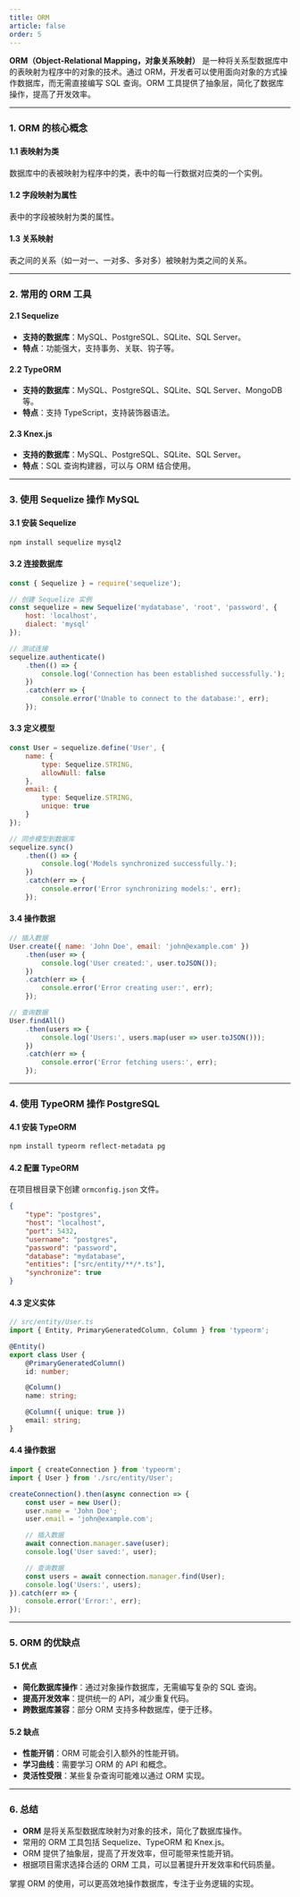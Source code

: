 ```yaml
---
title: ORM
article: false
order: 5
---
```


**ORM（Object-Relational Mapping，对象关系映射）** 是一种将关系型数据库中的表映射为程序中的对象的技术。通过 ORM，开发者可以使用面向对象的方式操作数据库，而无需直接编写 SQL 查询。ORM 工具提供了抽象层，简化了数据库操作，提高了开发效率。

---

### **1. ORM 的核心概念**

#### **1.1 表映射为类**
数据库中的表被映射为程序中的类，表中的每一行数据对应类的一个实例。

#### **1.2 字段映射为属性**
表中的字段被映射为类的属性。

#### **1.3 关系映射**
表之间的关系（如一对一、一对多、多对多）被映射为类之间的关系。

---

### **2. 常用的 ORM 工具**

#### **2.1 Sequelize**
- **支持的数据库**：MySQL、PostgreSQL、SQLite、SQL Server。
- **特点**：功能强大，支持事务、关联、钩子等。

#### **2.2 TypeORM**
- **支持的数据库**：MySQL、PostgreSQL、SQLite、SQL Server、MongoDB 等。
- **特点**：支持 TypeScript，支持装饰器语法。

#### **2.3 Knex.js**
- **支持的数据库**：MySQL、PostgreSQL、SQLite、SQL Server。
- **特点**：SQL 查询构建器，可以与 ORM 结合使用。

---

### **3. 使用 Sequelize 操作 MySQL**

#### **3.1 安装 Sequelize**
```bash
npm install sequelize mysql2
```

#### **3.2 连接数据库**
```javascript
const { Sequelize } = require('sequelize');

// 创建 Sequelize 实例
const sequelize = new Sequelize('mydatabase', 'root', 'password', {
    host: 'localhost',
    dialect: 'mysql'
});

// 测试连接
sequelize.authenticate()
    .then(() => {
        console.log('Connection has been established successfully.');
    })
    .catch(err => {
        console.error('Unable to connect to the database:', err);
    });
```

#### **3.3 定义模型**
```javascript
const User = sequelize.define('User', {
    name: {
        type: Sequelize.STRING,
        allowNull: false
    },
    email: {
        type: Sequelize.STRING,
        unique: true
    }
});

// 同步模型到数据库
sequelize.sync()
    .then(() => {
        console.log('Models synchronized successfully.');
    })
    .catch(err => {
        console.error('Error synchronizing models:', err);
    });
```

#### **3.4 操作数据**
```javascript
// 插入数据
User.create({ name: 'John Doe', email: 'john@example.com' })
    .then(user => {
        console.log('User created:', user.toJSON());
    })
    .catch(err => {
        console.error('Error creating user:', err);
    });

// 查询数据
User.findAll()
    .then(users => {
        console.log('Users:', users.map(user => user.toJSON()));
    })
    .catch(err => {
        console.error('Error fetching users:', err);
    });
```

---

### **4. 使用 TypeORM 操作 PostgreSQL**

#### **4.1 安装 TypeORM**
```bash
npm install typeorm reflect-metadata pg
```

#### **4.2 配置 TypeORM**
在项目根目录下创建 `ormconfig.json` 文件。

```json
{
    "type": "postgres",
    "host": "localhost",
    "port": 5432,
    "username": "postgres",
    "password": "password",
    "database": "mydatabase",
    "entities": ["src/entity/**/*.ts"],
    "synchronize": true
}
```

#### **4.3 定义实体**
```typescript
// src/entity/User.ts
import { Entity, PrimaryGeneratedColumn, Column } from 'typeorm';

@Entity()
export class User {
    @PrimaryGeneratedColumn()
    id: number;

    @Column()
    name: string;

    @Column({ unique: true })
    email: string;
}
```

#### **4.4 操作数据**
```typescript
import { createConnection } from 'typeorm';
import { User } from './src/entity/User';

createConnection().then(async connection => {
    const user = new User();
    user.name = 'John Doe';
    user.email = 'john@example.com';

    // 插入数据
    await connection.manager.save(user);
    console.log('User saved:', user);

    // 查询数据
    const users = await connection.manager.find(User);
    console.log('Users:', users);
}).catch(err => {
    console.error('Error:', err);
});
```

---

### **5. ORM 的优缺点**

#### **5.1 优点**
- **简化数据库操作**：通过对象操作数据库，无需编写复杂的 SQL 查询。
- **提高开发效率**：提供统一的 API，减少重复代码。
- **跨数据库兼容**：部分 ORM 支持多种数据库，便于迁移。

#### **5.2 缺点**
- **性能开销**：ORM 可能会引入额外的性能开销。
- **学习曲线**：需要学习 ORM 的 API 和概念。
- **灵活性受限**：某些复杂查询可能难以通过 ORM 实现。

---

### **6. 总结**
- **ORM** 是将关系型数据库映射为对象的技术，简化了数据库操作。
- 常用的 ORM 工具包括 Sequelize、TypeORM 和 Knex.js。
- ORM 提供了抽象层，提高了开发效率，但可能带来性能开销。
- 根据项目需求选择合适的 ORM 工具，可以显著提升开发效率和代码质量。

掌握 ORM 的使用，可以更高效地操作数据库，专注于业务逻辑的实现。
